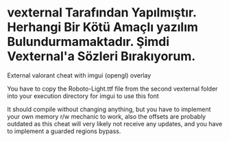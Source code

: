# vexternal Tarafından Yapılmıştır. Herhangi Bir Kötü Amaçlı yazılım Bulundurmamaktadır. Şimdi Vexternal'a Sözleri Bırakıyorum.

External valorant cheat with imgui (opengl) overlay

You have to copy the Roboto-Light.ttf file from the second vexternal folder into your execution directory for imgui to use this font

It should compile without changing anything, but you have to implement your own memory r/w mechanic to work, also the offsets are probably outdated as this cheat will very likely not receive any updates, and you have to implement a guarded regions bypass.
